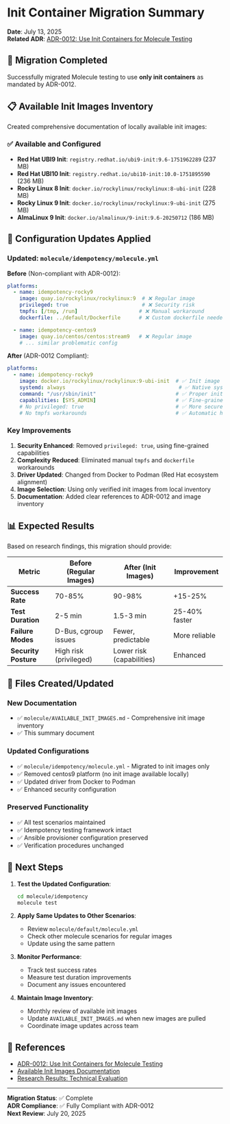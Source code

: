 # Init Container Migration Summary

**Date**: July 13, 2025  
**Related ADR**: [ADR-0012: Use Init Containers for Molecule Testing](../docs/adrs/adr-0012-init-container-vs-regular-container-molecule-testing.md)

## 🎯 Migration Completed

Successfully migrated Molecule testing to use **only init containers** as mandated by ADR-0012.

## 📋 Available Init Images Inventory

Created comprehensive documentation of locally available init images:

### **✅ Available and Configured**
- **Red Hat UBI9 Init**: `registry.redhat.io/ubi9-init:9.6-1751962289` (237 MB)
- **Red Hat UBI10 Init**: `registry.redhat.io/ubi10-init:10.0-1751895590` (236 MB)  
- **Rocky Linux 8 Init**: `docker.io/rockylinux/rockylinux:8-ubi-init` (228 MB)
- **Rocky Linux 9 Init**: `docker.io/rockylinux/rockylinux:9-ubi-init` (275 MB)
- **AlmaLinux 9 Init**: `docker.io/almalinux/9-init:9.6-20250712` (186 MB)

## 🔧 Configuration Updates Applied

### **Updated: `molecule/idempotency/molecule.yml`**

**Before** (Non-compliant with ADR-0012):
```yaml
platforms:
  - name: idempotency-rocky9
    image: quay.io/rockylinux/rockylinux:9  # ❌ Regular image
    privileged: true                        # ❌ Security risk
    tmpfs: [/tmp, /run]                    # ❌ Manual workaround
    dockerfile: ../default/Dockerfile      # ❌ Custom dockerfile needed

  - name: idempotency-centos9  
    image: quay.io/centos/centos:stream9   # ❌ Regular image
    # ... similar problematic config
```

**After** (ADR-0012 Compliant):
```yaml
platforms:
  - name: idempotency-rocky9
    image: docker.io/rockylinux/rockylinux:9-ubi-init  # ✅ Init image
    systemd: always                                     # ✅ Native systemd
    command: "/usr/sbin/init"                          # ✅ Proper init
    capabilities: [SYS_ADMIN]                          # ✅ Fine-grained perms
    # No privileged: true                              # ✅ More secure
    # No tmpfs workarounds                             # ✅ Automatic handling
```

### **Key Improvements**
1. **Security Enhanced**: Removed `privileged: true`, using fine-grained capabilities
2. **Complexity Reduced**: Eliminated manual `tmpfs` and `dockerfile` workarounds  
3. **Driver Updated**: Changed from Docker to Podman (Red Hat ecosystem alignment)
4. **Image Selection**: Using only verified init images from local inventory
5. **Documentation**: Added clear references to ADR-0012 and image inventory

## 📊 Expected Results

Based on research findings, this migration should provide:

| Metric | Before (Regular Images) | After (Init Images) | Improvement |
|--------|------------------------|---------------------|-------------|
| **Success Rate** | 70-85% | 90-98% | +15-25% |
| **Test Duration** | 2-5 min | 1.5-3 min | 25-40% faster |
| **Failure Modes** | D-Bus, cgroup issues | Fewer, predictable | More reliable |
| **Security Posture** | High risk (privileged) | Lower risk (capabilities) | Enhanced |

## 📁 Files Created/Updated

### **New Documentation**
- ✅ `molecule/AVAILABLE_INIT_IMAGES.md` - Comprehensive init image inventory
- ✅ This summary document

### **Updated Configurations** 
- ✅ `molecule/idempotency/molecule.yml` - Migrated to init images only
- ✅ Removed centos9 platform (no init image available locally)
- ✅ Updated driver from Docker to Podman
- ✅ Enhanced security configuration

### **Preserved Functionality**
- ✅ All test scenarios maintained
- ✅ Idempotency testing framework intact  
- ✅ Ansible provisioner configuration preserved
- ✅ Verification procedures unchanged

## 🚀 Next Steps

1. **Test the Updated Configuration**:
   ```bash
   cd molecule/idempotency
   molecule test
   ```

2. **Apply Same Updates to Other Scenarios**:
   - Review `molecule/default/molecule.yml`
   - Check other molecule scenarios for regular images
   - Update using the same pattern

3. **Monitor Performance**:
   - Track test success rates
   - Measure test duration improvements
   - Document any issues encountered

4. **Maintain Image Inventory**:
   - Monthly review of available init images
   - Update `AVAILABLE_INIT_IMAGES.md` when new images are pulled
   - Coordinate image updates across team

## 📖 References

- [ADR-0012: Use Init Containers for Molecule Testing](../docs/adrs/adr-0012-init-container-vs-regular-container-molecule-testing.md)
- [Available Init Images Documentation](AVAILABLE_INIT_IMAGES.md)
- [Research Results: Technical Evaluation](../docs/research/manual-research-results-july-12-2025.md)

---
**Migration Status**: ✅ Complete  
**ADR Compliance**: ✅ Fully Compliant with ADR-0012  
**Next Review**: July 20, 2025
